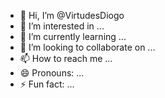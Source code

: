 - 👋 Hi, I’m @VirtudesDiogo
- 👀 I’m interested in ...
- 🌱 I’m currently learning ...
- 💞️ I’m looking to collaborate on ...
- 📫 How to reach me ...
- 😄 Pronouns: ...
- ⚡ Fun fact: ...

<!---
VirtudesDiogo/VirtudesDiogo is a ✨ special ✨ repository because its `README.md` (this file) appears on your GitHub profile.
You can click the Preview link to take a look at your changes.
--->
